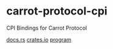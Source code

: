 # carrot-protocol-cpi

CPI Bindings for Carrot Protocol

[docs.rs](https://docs.rs/carrot-protocol-cpi/latest/carrot_protocol_cpi/)
[crates.io](https://crates.io/crates/carrot-protocol-cpi)
[program](https://solscan.io/token/CarrotwivhMpDnm27EHmRLeQ683Z1PufuqEmBZvD282s)
